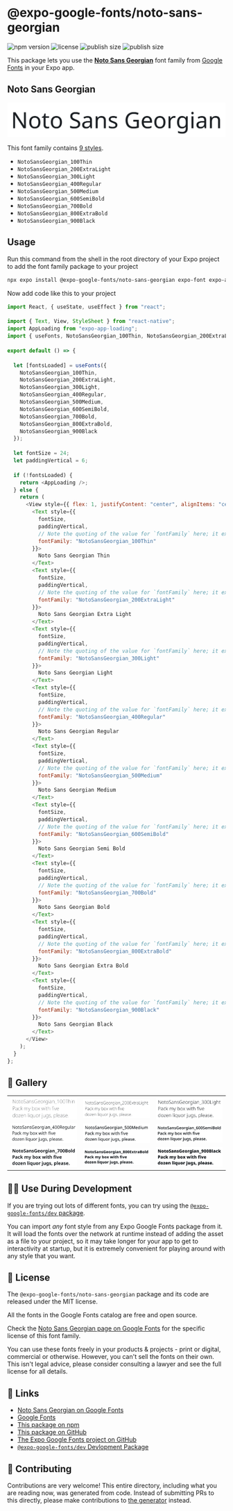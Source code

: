# @expo-google-fonts/noto-sans-georgian

![npm version](https://flat.badgen.net/npm/v/@expo-google-fonts/noto-sans-georgian)
![license](https://flat.badgen.net/github/license/expo/google-fonts)
![publish size](https://flat.badgen.net/packagephobia/install/@expo-google-fonts/noto-sans-georgian)
![publish size](https://flat.badgen.net/packagephobia/publish/@expo-google-fonts/noto-sans-georgian)

This package lets you use the [**Noto Sans Georgian**](https://fonts.google.com/specimen/Noto+Sans+Georgian) font family from [Google Fonts](https://fonts.google.com/) in your Expo app.

## Noto Sans Georgian

![Noto Sans Georgian](./font-family.png)

This font family contains [9 styles](#-gallery).

- `NotoSansGeorgian_100Thin`
- `NotoSansGeorgian_200ExtraLight`
- `NotoSansGeorgian_300Light`
- `NotoSansGeorgian_400Regular`
- `NotoSansGeorgian_500Medium`
- `NotoSansGeorgian_600SemiBold`
- `NotoSansGeorgian_700Bold`
- `NotoSansGeorgian_800ExtraBold`
- `NotoSansGeorgian_900Black`

## Usage

Run this command from the shell in the root directory of your Expo project to add the font family package to your project

```sh
npx expo install @expo-google-fonts/noto-sans-georgian expo-font expo-app-loading
```

Now add code like this to your project

```js
import React, { useState, useEffect } from "react";

import { Text, View, StyleSheet } from "react-native";
import AppLoading from "expo-app-loading";
import { useFonts, NotoSansGeorgian_100Thin, NotoSansGeorgian_200ExtraLight, NotoSansGeorgian_300Light, NotoSansGeorgian_400Regular, NotoSansGeorgian_500Medium, NotoSansGeorgian_600SemiBold, NotoSansGeorgian_700Bold, NotoSansGeorgian_800ExtraBold, NotoSansGeorgian_900Black } from '@expo-google-fonts/noto-sans-georgian';

export default () => {

  let [fontsLoaded] = useFonts({
    NotoSansGeorgian_100Thin, 
    NotoSansGeorgian_200ExtraLight, 
    NotoSansGeorgian_300Light, 
    NotoSansGeorgian_400Regular, 
    NotoSansGeorgian_500Medium, 
    NotoSansGeorgian_600SemiBold, 
    NotoSansGeorgian_700Bold, 
    NotoSansGeorgian_800ExtraBold, 
    NotoSansGeorgian_900Black
  });

  let fontSize = 24;
  let paddingVertical = 6;

  if (!fontsLoaded) {
    return <AppLoading />;
  } else {
    return (
      <View style={{ flex: 1, justifyContent: "center", alignItems: "center" }}>
        <Text style={{
          fontSize,
          paddingVertical,
          // Note the quoting of the value for `fontFamily` here; it expects a string!
          fontFamily: "NotoSansGeorgian_100Thin"
        }}>
          Noto Sans Georgian Thin
        </Text>
        <Text style={{
          fontSize,
          paddingVertical,
          // Note the quoting of the value for `fontFamily` here; it expects a string!
          fontFamily: "NotoSansGeorgian_200ExtraLight"
        }}>
          Noto Sans Georgian Extra Light
        </Text>
        <Text style={{
          fontSize,
          paddingVertical,
          // Note the quoting of the value for `fontFamily` here; it expects a string!
          fontFamily: "NotoSansGeorgian_300Light"
        }}>
          Noto Sans Georgian Light
        </Text>
        <Text style={{
          fontSize,
          paddingVertical,
          // Note the quoting of the value for `fontFamily` here; it expects a string!
          fontFamily: "NotoSansGeorgian_400Regular"
        }}>
          Noto Sans Georgian Regular
        </Text>
        <Text style={{
          fontSize,
          paddingVertical,
          // Note the quoting of the value for `fontFamily` here; it expects a string!
          fontFamily: "NotoSansGeorgian_500Medium"
        }}>
          Noto Sans Georgian Medium
        </Text>
        <Text style={{
          fontSize,
          paddingVertical,
          // Note the quoting of the value for `fontFamily` here; it expects a string!
          fontFamily: "NotoSansGeorgian_600SemiBold"
        }}>
          Noto Sans Georgian Semi Bold
        </Text>
        <Text style={{
          fontSize,
          paddingVertical,
          // Note the quoting of the value for `fontFamily` here; it expects a string!
          fontFamily: "NotoSansGeorgian_700Bold"
        }}>
          Noto Sans Georgian Bold
        </Text>
        <Text style={{
          fontSize,
          paddingVertical,
          // Note the quoting of the value for `fontFamily` here; it expects a string!
          fontFamily: "NotoSansGeorgian_800ExtraBold"
        }}>
          Noto Sans Georgian Extra Bold
        </Text>
        <Text style={{
          fontSize,
          paddingVertical,
          // Note the quoting of the value for `fontFamily` here; it expects a string!
          fontFamily: "NotoSansGeorgian_900Black"
        }}>
          Noto Sans Georgian Black
        </Text>
      </View>
    );
  }
};
```

## 🔡 Gallery


||||
|-|-|-|
|![NotoSansGeorgian_100Thin](./NotoSansGeorgian_100Thin.ttf.png)|![NotoSansGeorgian_200ExtraLight](./NotoSansGeorgian_200ExtraLight.ttf.png)|![NotoSansGeorgian_300Light](./NotoSansGeorgian_300Light.ttf.png)||
|![NotoSansGeorgian_400Regular](./NotoSansGeorgian_400Regular.ttf.png)|![NotoSansGeorgian_500Medium](./NotoSansGeorgian_500Medium.ttf.png)|![NotoSansGeorgian_600SemiBold](./NotoSansGeorgian_600SemiBold.ttf.png)||
|![NotoSansGeorgian_700Bold](./NotoSansGeorgian_700Bold.ttf.png)|![NotoSansGeorgian_800ExtraBold](./NotoSansGeorgian_800ExtraBold.ttf.png)|![NotoSansGeorgian_900Black](./NotoSansGeorgian_900Black.ttf.png)||


## 👩‍💻 Use During Development

If you are trying out lots of different fonts, you can try using the [`@expo-google-fonts/dev` package](https://github.com/expo/google-fonts/tree/master/font-packages/dev#readme).

You can import _any_ font style from any Expo Google Fonts package from it. It will load the fonts over the network at runtime instead of adding the asset as a file to your project, so it may take longer for your app to get to interactivity at startup, but it is extremely convenient for playing around with any style that you want.


## 📖 License

The `@expo-google-fonts/noto-sans-georgian` package and its code are released under the MIT license.

All the fonts in the Google Fonts catalog are free and open source.

Check the [Noto Sans Georgian page on Google Fonts](https://fonts.google.com/specimen/Noto+Sans+Georgian) for the specific license of this font family.

You can use these fonts freely in your products & projects - print or digital, commercial or otherwise. However, you can't sell the fonts on their own. This isn't legal advice, please consider consulting a lawyer and see the full license for all details.

## 🔗 Links

- [Noto Sans Georgian on Google Fonts](https://fonts.google.com/specimen/Noto+Sans+Georgian)
- [Google Fonts](https://fonts.google.com/)
- [This package on npm](https://www.npmjs.com/package/@expo-google-fonts/noto-sans-georgian)
- [This package on GitHub](https://github.com/expo/google-fonts/tree/master/font-packages/noto-sans-georgian)
- [The Expo Google Fonts project on GitHub](https://github.com/expo/google-fonts)
- [`@expo-google-fonts/dev` Devlopment Package](https://github.com/expo/google-fonts/tree/master/font-packages/dev)

## 🤝 Contributing

Contributions are very welcome! This entire directory, including what you are reading now, was generated from code. Instead of submitting PRs to this directly, please make contributions to [the generator](https://github.com/expo/google-fonts/tree/master/packages/generator) instead.
